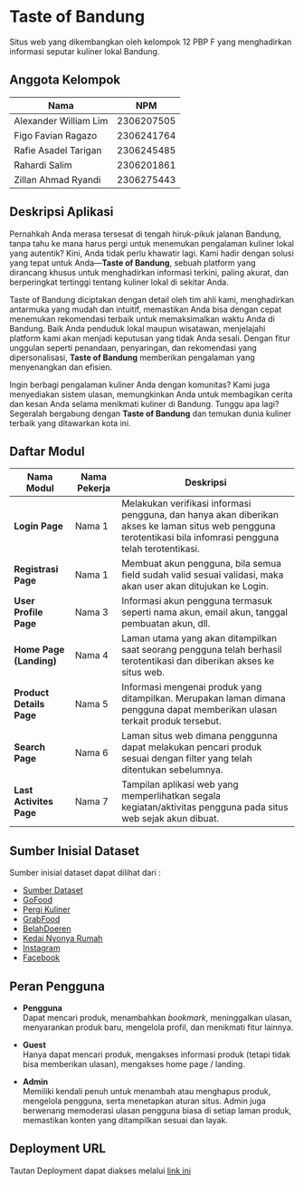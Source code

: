 # Taste of Bandung

Situs web yang dikembangkan oleh kelompok 12 PBP F yang menghadirkan informasi seputar kuliner lokal Bandung.

## Anggota Kelompok

| Nama                   | NPM        | 
|------------------------|------------|
| Alexander William Lim  | 2306207505 |
| Figo Favian Ragazo     | 2306241764 |
| Rafie Asadel Tarigan   | 2306245485 |
| Rahardi Salim          | 2306201861 |
| Zillan Ahmad Ryandi    | 2306275443 |  

## Deskripsi Aplikasi

Pernahkah Anda merasa tersesat di tengah hiruk-pikuk jalanan Bandung, tanpa tahu ke mana harus pergi untuk menemukan pengalaman kuliner lokal yang autentik? Kini, Anda tidak perlu khawatir lagi. Kami hadir dengan solusi yang tepat untuk Anda—**Taste of Bandung**, sebuah platform yang dirancang khusus untuk menghadirkan informasi terkini, paling akurat, dan berperingkat tertinggi tentang kuliner lokal di sekitar Anda.

Taste of Bandung diciptakan dengan detail oleh tim ahli kami, menghadirkan antarmuka yang mudah dan intuitif, memastikan Anda bisa dengan cepat menemukan rekomendasi terbaik untuk memaksimalkan waktu Anda di Bandung. Baik Anda penduduk lokal maupun wisatawan, menjelajahi platform kami akan menjadi keputusan yang tidak Anda sesali. Dengan fitur unggulan seperti penandaan, penyaringan, dan rekomendasi yang dipersonalisasi, **Taste of Bandung** memberikan pengalaman yang menyenangkan dan efisien.

Ingin berbagi pengalaman kuliner Anda dengan komunitas? Kami juga menyediakan sistem ulasan, memungkinkan Anda untuk membagikan cerita dan kesan Anda selama menikmati kuliner di Bandung. Tunggu apa lagi? Segeralah bergabung dengan **Taste of Bandung** dan temukan dunia kuliner terbaik yang ditawarkan kota ini.

## Daftar Modul

| Nama Modul                | Nama Pekerja | Deskripsi                                                                                                                                                 |
|---------------------------|--------------|----------------------------------------------------------------------------------------------------------------------------------------------------------------|                                        
| **Login Page**            | Nama 1       | Melakukan verifikasi informasi pengguna, dan hanya akan diberikan akses ke laman situs web pengguna terotentikasi bila infomrasi pengguna telah terotentikasi. | 
| **Registrasi Page**       | Nama 1       | Membuat akun pengguna, bila semua field sudah valid sesuai validasi, maka akan user akan ditujukan ke Login. |                                       
| **User Profile Page**     | Nama 3       | Informasi akun pengguna termasuk seperti nama akun, email akun, tanggal pembuatan akun, dll.                                                                   |
| **Home Page (Landing)**   | Nama 4       | Laman utama yang akan ditampilkan saat seorang pengguna telah berhasil terotentikasi dan diberikan akses ke situs web.                                         |
| **Product Details Page**  | Nama 5       | Informasi mengenai produk yang ditampilkan. Merupakan laman dimana pengguna dapat memberikan ulasan terkait produk tersebut.                                   |
| **Search Page**           | Nama 6       | Laman situs web dimana penggunna dapat melakukan pencari produk sesuai dengan filter yang telah ditentukan sebelumnya.                                         |
| **Last Activites Page**   | Nama 7       | Tampilan aplikasi web yang memperlihatkan segala kegiatan/aktivitas pengguna pada situs web sejak akun dibuat.                                                 |

## Sumber Inisial Dataset
Sumber inisial dataset dapat dilihat dari :
- [Sumber Dataset](https://docs.google.com/spreadsheets/d/16gu9gPa8Nin2xFiqhyMezOKgs5oYMscOEMwLaojXCeM/edit?usp=sharing)
- [GoFood](https://gofood.co.id/)
- [Pergi Kuliner](https://pergikuliner.com/)
- [GrabFood](https://www.grab.com/id/food/)
- [BelahDoeren](https://belahdoeren.id/)
- [Kedai Nyonya Rumah](https://www.kedainyonyarumah.com/)
- [Instagram](https://www.instagram.com/)
- [Facebook](https://web.facebook.com/)

## Peran Pengguna

- **Pengguna**  
  Dapat mencari produk, menambahkan *bookmark*, meninggalkan ulasan, menyarankan produk baru, mengelola profil, dan menikmati fitur lainnya.

- **Guest**<br>
  Hanya dapat mencari produk, mengakses informasi produk (tetapi tidak bisa memberikan ulasan), mengakses home page / landing.

- **Admin**  
  Memiliki kendali penuh untuk menambah atau menghapus produk, mengelola pengguna, serta menetapkan aturan situs. Admin juga berwenang memoderasi ulasan pengguna biasa di setiap laman produk, memastikan konten yang ditampilkan sesuai dan layak.

## Deployment URL
Tautan Deployment dapat diakses melalui [link ini](http://rahardi-salim-tasteofbandung.pbp.cs.ui.ac.id/)
